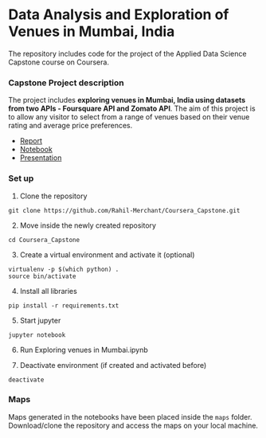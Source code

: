 # Data Analysis and Exploration of Venues in Mumbai, India

The repository includes code for the project of the Applied Data Science Capstone course on Coursera.


### Capstone Project description
The project includes **exploring venues in Mumbai, India using datasets from two APIs - Foursquare API and Zomato API**. The aim of this project is to allow any visitor to select from a range of venues based on their venue rating and average price preferences.
- [Report](https://github.com/Rahil-Merchant/Coursera_Capstone/blob/master/Coursera%20Capstone%20Report%20PDF.pdf)
- [Notebook](https://github.com/Rahil-Merchant/Coursera_Capstone/blob/master/Exploring%20venues%20in%20Mumbai.ipynb)
- [Presentation](https://github.com/Rahil-Merchant/Coursera_Capstone/blob/master/Exploring%20venues%20in%20Mumbai%2C%20India.pdf)

### Set up
1. Clone the repository
```
git clone https://github.com/Rahil-Merchant/Coursera_Capstone.git
```
2. Move inside the newly created repository
```
cd Coursera_Capstone
```
3. Create a virtual environment and activate it (optional)
```
virtualenv -p $(which python) .
source bin/activate
```
4. Install all libraries
```
pip install -r requirements.txt
```
5. Start jupyter
```
jupyter notebook
```
6. Run Exploring venues in Mumbai.ipynb

7. Deactivate environment (if created and activated before)
```
deactivate
```

### Maps
Maps generated in the notebooks have been placed inside the `maps` folder. Download/clone the repository and access the maps on your local machine.
